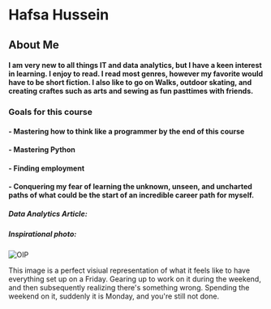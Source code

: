 # Hafsa Hussein
## About Me
#### I am very new to all things IT and data analytics, but I have a keen interest in learning. I enjoy to read. I read most genres, however my favorite would have to be short fiction. I also like to go on Walks, outdoor skating, and creating craftes such as arts and sewing as fun pasttimes with friends.
### Goals for this course
#### - Mastering how to think like a programmer by the end of this course
#### - Mastering Python 
#### - Finding employment 
#### - Conquering my fear of learning the unknown, unseen, and uncharted paths of what could be the start of an incredible career path for myself.
##### Data Analytics Article: 
##### Inspirational photo: 
![OIP](https://github.com/user-attachments/assets/d9c2feb4-7010-4a55-aff7-03f84839cb03)

This image is a perfect visiual representation of what it feels like to have everything set up on  a Friday. Gearing up to work on it during the weekend, and then subsequently realizing there's something wrong. Spending the weekend on it, suddenly it is Monday, and you're still not done.
